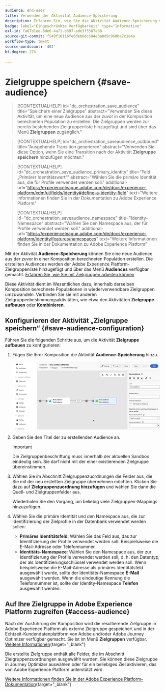 ```yaml
---
audience: end-user
title: Verwenden der Aktivität Audience-Speicherung
description: Erfahren Sie, wie Sie die Aktivität Audience-Speicherung verwenden
badge: label="Eingeschränkte Verfügbarkeit" type="Informative"
exl-id: fa67b1ee-8de6-4a71-b597-ade3f5587a38
source-git-commit: f549f1611bfe6deb6dc684e3a0d9c968ba7c184a
workflow-type: tm+mt
source-wordcount: '462'
ht-degree: 27%

---
```


# Zielgruppe speichern {#save-audience}

>[!CONTEXTUALHELP]
>id="dc_orchestration_save_audience"
>title="Speichern einer Zielgruppe"
>abstract="Verwenden Sie diese Aktivität, um eine neue Audience aus der zuvor in der Komposition berechneten Population zu erstellen. Die Zielgruppen werden zur bereits bestehenden Zielgruppenliste hinzugefügt und sind über das Menü **Zielgruppen** zugänglich."

>[!CONTEXTUALHELP]
>id="dc_orchestration_saveaudience_outbound"
>title="Ausgehende Transition generieren"
>abstract="Verwenden Sie diese Option, wenn Sie eine Transition nach der Aktivität **Zielgruppe speichern** hinzufügen möchten."

>[!CONTEXTUALHELP]
>id="dc_orchestration_save_audience_primary_identity"
>title="Feld „Primärer Identitätswert“"
>abstract="Wählen Sie die primäre Identität aus, die für Profile verwendet werden soll."
>additional-url="https://experienceleague.adobe.com/de/docs/experience-platform/xdm/ui/fields/identity#define-a-identity-field" text="Weitere Informationen finden Sie in der Dokumentation zu Adobe Experience Platform"

>[!CONTEXTUALHELP]
>id="dc_orchestration_saveaudience_namespace"
>title="Identity-Namespace"
>abstract="Wählen Sie den Namespace aus, der für Profile verwendet werden soll."
>additional-url="https://experienceleague.adobe.com/de/docs/experience-platform/identity/features/namespaces" text="Weitere Informationen finden Sie in der Dokumentation zu Adobe Experience Platform"

Mit der Aktivität **Audience-Speicherung** können Sie eine neue Audience aus der zuvor in einer Komposition berechneten Population erstellen. Die erstellten Audiences werden der Adobe Experience Platform-Zielgruppenliste hinzugefügt und über das Menü **Audiences** verfügbar gemacht. [Erfahren Sie, wie Sie mit Zielgruppen arbeiten können](../../start/audiences.md)

Diese Aktivität dient im Wesentlichen dazu, innerhalb derselben Komposition berechnete Populationen in wiederverwendbare Zielgruppen umzuwandeln. Verbinden Sie sie mit anderen Zielgruppenbestimmungsaktivitäten, wie etwa den Aktivitäten **Zielgruppe aufbauen** oder **Kombinieren**.

## Konfigurieren der Aktivität „Zielgruppe speichern“ {#save-audience-configuration}

Führen Sie die folgenden Schritte aus, um die Aktivität **Zielgruppe aufbauen** zu konfigurieren:

1. Fügen Sie Ihrer Komposition die Aktivität **Audience-Speicherung** hinzu.

   ![](../assets/save-audience.png)

1. Geben Sie den Titel der zu erstellenden Audience an.

   >[!IMPORTANT]
   >
   >Die Zielgruppenbeschriftung muss innerhalb der aktuellen Sandbox eindeutig sein. Sie darf nicht mit der einer existierenden Zielgruppe übereinstimmen.

1. Wählen Sie im Abschnitt Zielgruppenzuordnungen die Felder aus, die Sie mit der neu erstellten Zielgruppe übernehmen möchten. Klicken Sie dazu auf **Zielgruppenzuordnung hinzufügen** und wählen Sie dann die Quell- und Zielgruppenfelder aus.

   Wiederholen Sie den Vorgang, um beliebig viele Zielgruppen-Mappings hinzuzufügen.

1. Wählen Sie die primäre Identität und den Namespace aus, die zur Identifizierung der Zielprofile in der Datenbank verwendet werden sollen:

   * **Primäres Identitätsfeld**: Wählen Sie das Feld aus, das zur Identifizierung der Profile verwendet werden soll. Beispielsweise die E-Mail-Adresse oder Telefonnummer.
   * **Identitäts-Namespace**: Wählen Sie den Namespace aus, der zur Identifizierung der Profile verwendet werden soll, d. h. den Datentyp, der als Identifizierungsschlüssel verwendet werden soll. Wenn beispielsweise die E-Mail-Adresse als primäres Identitätsfeld ausgewählt wurde, sollte der Identitäts-Namespace **E-Mail** ausgewählt werden. Wenn die eindeutige Kennung die Telefonnummer ist, sollte der Identity-Namespace **Telefon** ausgewählt werden.

## Auf Ihre Zielgruppe in Adobe Experience Platform zugreifen {#access-audience}

Nach der Ausführung der Komposition wird die resultierende Zielgruppe in Adobe Experience Platform als externe Zielgruppe gespeichert und in der Echtzeit-Kundendatenplattform von Adobe und/oder Adobe Journey Optimizer verfügbar gemacht. Sie ist im Menü **Zielgruppen** verfügbar. [Weitere Informationen](https://experienceleague.adobe.com/en/docs/experience-platform/segmentation/ui/audience-portal){target="_blank"}

Die erstellte Zielgruppe enthält alle Felder, die im Abschnitt Zielgruppenzuordnungen ausgewählt wurden. Sie können diese Zielgruppe in Journey Optimizer auswählen oder für ein beliebiges Ziel aktivieren, das von Adobe Experience Platform unterstützt wird.

[Weitere Informationen finden Sie in der Adobe Experience Platform-Dokumentation](https://experienceleague.adobe.com/en/docs/experience-platform/segmentation/ui/audience-portal){target="_blank"}

<!--

## Example{#save-audience-example}

The following example illustrates a simple audience update from targeting. A scheduler is added to run the workflow once a month. A query recovers all the profiles subscribed to the different application services available. The **Save audience** activity updates the audience by deleting profiles that have unsubscribed from the service since the last workflow execution and by adding the newly subscribed profiles.
-->
